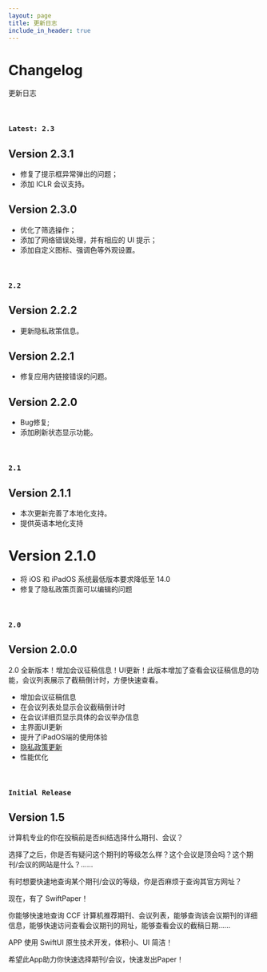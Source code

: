 ```yaml
---
layout: page
title: 更新日志
include_in_header: true
---
```


# Changelog
更新日志

<br>

### `Latest: 2.3`

## **Version 2.3.1**

- 修复了提示框异常弹出的问题；
- 添加 ICLR 会议支持。


## **Version 2.3.0**

- 优化了筛选操作；
- 添加了网络错误处理，并有相应的 UI 提示；
- 添加自定义图标、强调色等外观设置。


<br/>

### `2.2`

## **Version 2.2.2**
- 更新隐私政策信息。

## **Version 2.2.1**
- 修复应用内链接错误的问题。

## **Version 2.2.0**
- Bug修复;
- 添加刷新状态显示功能。


<br/>


### `2.1`

## **Version 2.1.1**
- 本次更新完善了本地化支持。
- 提供英语本地化支持


# **Version 2.1.0**
- 将 iOS 和 iPadOS 系统最低版本要求降低至 14.0
- 修复了隐私政策页面可以编辑的问题

<br/>

### `2.0`

## **Version 2.0.0**
2.0 全新版本！增加会议征稿信息！UI更新！此版本增加了查看会议征稿信息的功能，会议列表展示了截稿倒计时，方便快速查看。

- 增加会议征稿信息
- 在会议列表处显示会议截稿倒计时
- 在会议详细页显示具体的会议举办信息
- 主界面UI更新
- 提升了iPadOS端的使用体验
- [隐私政策更新](/privacypolicy)
- 性能优化

<br/>

### `Initial Release`
## **Version 1.5**

计算机专业的你在投稿前是否纠结选择什么期刊、会议？

选择了之后，你是否有疑问这个期刊的等级怎么样？这个会议是顶会吗？这个期刊/会议的网站是什么？......

有时想要快速地查询某个期刊/会议的等级，你是否麻烦于查询其官方网址？

现在，有了 SwiftPaper！

你能够快速地查询 CCF 计算机推荐期刊、会议列表，能够查询该会议期刊的详细信息，能够快速访问查看会议期刊的网址，能够查看会议的截稿日期......

APP 使用 SwiftUI 原生技术开发，体积小、UI 简洁！

希望此App助力你快速选择期刊/会议，快速发出Paper！

<br>
<br>